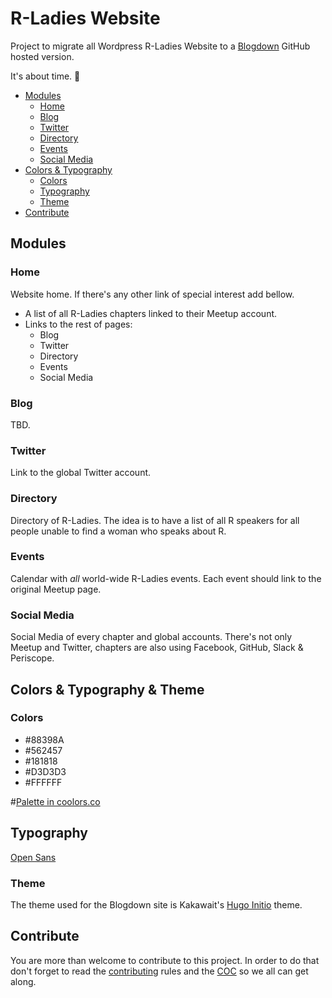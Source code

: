 # R-Ladies Website

Project to migrate all Wordpress R-Ladies Website to a [Blogdown](https://bookdown.org/yihui/blogdown/) GitHub hosted version.

It's about time. 🚀

<!-- TOC depthFrom:2 depthTo:6 withLinks:1 updateOnSave:1 orderedList:0 -->

- [Modules](#modules)
	- [Home](#home)
	- [Blog](#blog)
	- [Twitter](#twitter)
	- [Directory](#directory)
	- [Events](#events)
	- [Social Media](#social-media)
- [Colors & Typography](#colors-typography)
	- [Colors](#colors)
	- [Typography](#typography)
	- [Theme](#theme)
- [Contribute](#contribute)

<!-- /TOC -->

## Modules

### Home

Website home.
If there's any other link of special interest add bellow.

- A list of all R-Ladies chapters linked to their Meetup account.
- Links to the rest of pages:
    - Blog
    - Twitter
    - Directory
    - Events
    - Social Media

### Blog

TBD.

### Twitter

Link to the global Twitter account.

### Directory

Directory of R-Ladies. The idea is to have a list of all R speakers for all people unable to find a woman who speaks about R.

### Events

Calendar with *all* world-wide R-Ladies events. Each event should link to the original Meetup page.

### Social Media

Social Media of every chapter and global accounts. There's not only Meetup and Twitter, chapters are also using Facebook, GitHub, Slack & Periscope.

## Colors & Typography & Theme

### Colors

- #88398A
- #562457
- #181818
- #D3D3D3
- #FFFFFF

#[Palette in coolors.co](https://coolors.co/88398a-562457-181818-d3d3d3-ffffff)

## Typography

[Open Sans](https://fonts.google.com/specimen/Open+Sans)

### Theme

The theme used for the Blogdown site is Kakawait's [Hugo Initio](https://themes.gohugo.io/theme/hugo-initio/) theme.

## Contribute

You are more than welcome to contribute to this project. In order to do that don't forget to read the [contributing](CONTRIBUTING.md) rules and the [COC](CODE_OF_CONDUCT.md) so we all can get along.
